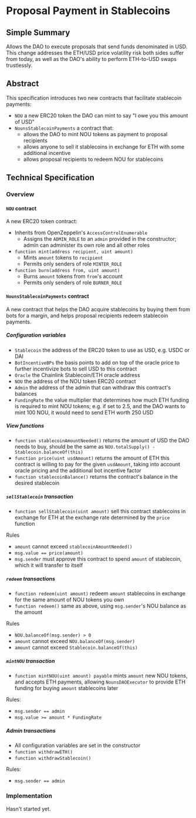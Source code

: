 # Proposal Payment in Stablecoins

## Simple Summary

Allows the DAO to execute proposals that send funds denominated in USD. This change addresses the ETH/USD price volatility risk both sides suffer from today, as well as the DAO's ability to perform ETH-to-USD swaps trustlessly.

## Abstract

This specification introduces two new contracts that facilitate stablecoin payments:

- `NOU` a new ERC20 token the DAO can mint to say "I owe you this amount of USD"
- `NounsStablecoinPayments` a contract that:
  - allows the DAO to mint NOU tokens as payment to proposal recipients
  - allows anyone to sell it stablecoins in exchange for ETH with some additional incentive
  - allows proposal recipients to redeem NOU for stablecoins

## Technical Specification

### Overview

#### `NOU` contract

A new ERC20 token contract:

- Inherits from OpenZeppelin's `AccessControlEnumerable`
  - Assigns the `ADMIN_ROLE` to an `admin` provided in the constructor; admin can administer its own role and all other roles
- `function mint(address recipient, uint amount)`
  - Mints `amount` tokens to `recipient`
  - Permits only senders of role `MINTER_ROLE`
- `function burn(address from, uint amount)`
  - Burns `amount` tokens from `from`'s account
  - Permits only senders of role `BURNER_ROLE`

#### `NounsStablecoinPayments` contract

A new contract that helps the DAO acquire stablecoins by buying them from bots for a margin, and helps proposal recipients redeem stablecoin payments.

##### Configuration variables

- `Stablecoin` the address of the ERC20 token to use as USD, e.g. USDC or DAI
- `BotIncentiveBPs` the basis points to add on top of the oracle price to further incentivize bots to sell USD to this contract
- `Oracle` the Chainlink Stablecoin/ETH oracle address
- `NOU` the address of the NOU token ERC20 contract
- `Admin` the address of the admin that can withdraw this contract's balances
- `FundingRate` the value multiplier that determines how much ETH funding is required to mint NOU tokens; e.g. if set to 2.5, and the DAO wants to mint 100 NOU, it would need to send ETH worth 250 USD

##### View functions

- `function stablecoinAmountNeeded()` returns the amount of USD the DAO needs to buy, should be the same as `NOU.totalSupply() - Stablecoin.balanceOf(this)`
- `function price(uint usdAmount)` returns the amount of ETH this contract is willing to pay for the given `usdAmount`, taking into account oracle pricing and the additional bot incentive factor
- `function stablecoinBalance()` returns the contract's balance in the desired stablecoin

##### `sellStablecoin` transaction

- `function sellStablecoin(uint amount)` sell this contract stablecoins in exchange for ETH at the exchange rate determined by the `price` function

Rules

- `amount` cannot exceed `stablecoinAmountNeeded()`
- `msg.value == price(amount)`
- `msg.sender` must approve this contract to spend `amount` of stablecoin, which it will transfer to itself

##### `redeem` transactions

- `function redeem(uint amount)` redeem `amount` stablecoins in exchange for the same amount of NOU tokens you own
- `function redeem()` same as above, using `msg.sender`'s NOU balance as the amount

Rules

- `NOU.balanceOf(msg.sender) > 0`
- `amount` cannot exceed `NOU.balanceOf(msg.sender)`
- `amount` cannot exceed `Stablecoin.balanceOf(this)`

##### `mintNOU` transaction

- `function mintNOU(uint amount) payable` mints `amount` new NOU tokens, and accepts ETH payments, allowing `NounsDAOExecutor` to provide ETH funding for buying `amount` stablecoins later

Rules:

- `msg.sender == admin`
- `msg.value >= amount * FundingRate`

##### Admin transactions

- All configuration variables are set in the constructor
- `function withdrawETH()`
- `function withdrawStablecoin()`

Rules:

- `msg.sender == admin`

### Implementation

Hasn't started yet.
